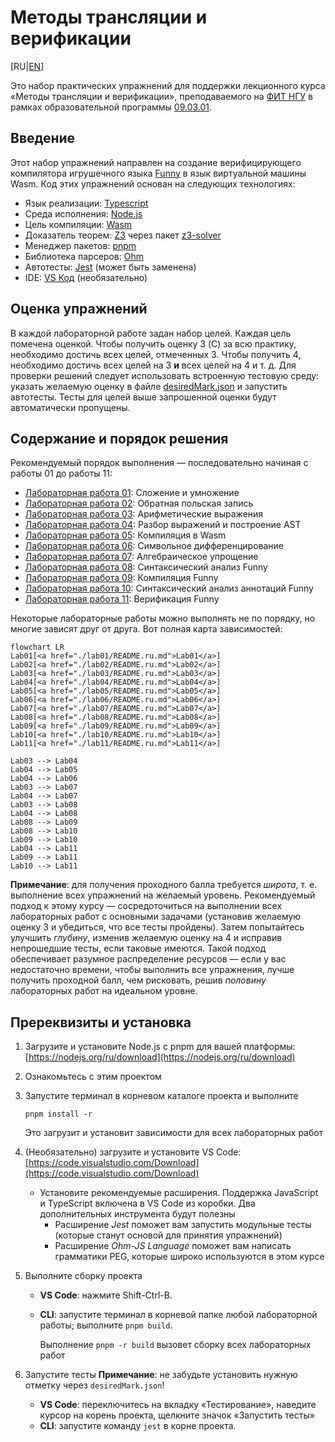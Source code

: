 # Методы трансляции и верификации

[RU|[EN](README.md)]

Это набор практических упражнений для поддержки лекционного курса «Методы трансляции и верификации», преподаваемого на
[ФИТ НГУ](https://www.nsu.ru/n/information-technologies-department/) в рамках образовательной программы [09.03.01](https://www.nsu.ru/n/information-technologies-department/education_fit/programs/OOP/09-03-01/piikn/piikn.php).

## Введение

Этот набор упражнений направлен на создание верифицирующего компилятора игрушечного языка [Funny](funny.ru.md) в язык виртуальной машины Wasm.
Код этих упражнений основан на следующих технологиях:

- Язык реализации: [Typescript](https://www.typescriptlang.org/)
- Среда исполнения: [Node.js](https://nodejs.org/)
- Цель компиляции: [Wasm](https://webassembly.org/)
- Доказатель теорем: [Z3](https://github.com/Z3Prover/z3) через пакет [z3-solver](https://www.npmjs.com/package/z3-solver)
- Менеджер пакетов: [pnpm](https://pnpm.io/)
- Библиотека парсеров: [Ohm](https://ohmjs.org/)
- Автотесты: [Jest](https://jestjs.io/) (может быть заменена)
- IDE: [VS Код](https://code.visualstudio.com/) (необязательно)

## Оценка упражнений

В каждой лабораторной работе задан набор целей. Каждая цель помечена оценкой. Чтобы получить оценку 3 (C) за всю практику, необходимо достичь всех целей, отмеченных 3. Чтобы получить 4, необходимо достичь всех целей на 3 **и** всех целей на 4 и т. д.
Для проверки решений следует использовать встроенную тестовую среду: указать желаемую оценку в файле [desiredMark.json](desiredMark.json) и запустить автотесты. Тесты для целей выше запрошенной оценки будут автоматически пропущены.

## Содержание и порядок решения

Рекомендуемый порядок выполнения — последовательно начиная с работы 01 до работы 11:

- [Лабораторная работа 01](./lab01/README.ru.md): Сложение и умножение
- [Лабораторная работа 02](./lab02/README.ru.md): Обратная польская запись
- [Лабораторная работа 03](./lab03/README.ru.md): Арифметические выражения
- [Лабораторная работа 04](./lab04/README.ru.md): Разбор выражений и построение AST
- [Лабораторная работа 05](./lab05/README.ru.md): Компиляция в Wasm
- [Лабораторная работа 06](./lab06/README.ru.md): Символьное дифференцирование
- [Лабораторная работа 07](./lab07/README.ru.md): Алгебраическое упрощение
- [Лабораторная работа 08](./lab08/README.ru.md): Синтаксический анализ Funny
- [Лабораторная работа 09](./lab09/README.ru.md): Компиляция Funny
- [Лабораторная работа 10](./lab10/README.ru.md): Синтаксический анализ аннотаций Funny
- [Лабораторная работа 11](./lab11/README.ru.md): Верификация Funny

Некоторые лабораторные работы можно выполнять не по порядку, но многие зависят друг от друга. Вот полная карта зависимостей:

```mermaid
flowchart LR
Lab01[<a href="./lab01/README.ru.md">Lab01</a>]
Lab02[<a href="./lab02/README.ru.md">Lab02</a>]
Lab03[<a href="./lab03/README.ru.md">Lab03</a>]
Lab04[<a href="./lab04/README.ru.md">Lab04</a>]
Lab05[<a href="./lab05/README.ru.md">Lab05</a>]
Lab06[<a href="./lab06/README.ru.md">Lab06</a>]
Lab07[<a href="./lab07/README.ru.md">Lab07</a>]
Lab08[<a href="./lab08/README.ru.md">Lab08</a>]
Lab09[<a href="./lab09/README.ru.md">Lab09</a>]
Lab10[<a href="./lab10/README.ru.md">Lab10</a>]
Lab11[<a href="./lab11/README.ru.md">Lab11</a>]

Lab03 --> Lab04
Lab04 --> Lab05
Lab04 --> Lab06
Lab03 --> Lab07
Lab04 --> Lab07
Lab03 --> Lab08
Lab04 --> Lab08
Lab08 --> Lab09
Lab08 --> Lab10
Lab09 --> Lab10
Lab04 --> Lab11
Lab09 --> Lab11
Lab10 --> Lab11
```

**Примечание**: для получения проходного балла требуется *широта*, т. е. выполнение всех упражнений на желаемый уровень. Рекомендуемый подход к этому курсу — сосредоточиться на выполнении всех лабораторных работ с основными задачами (установив желаемую оценку 3 и убедиться, что все тесты пройдены). Затем попытайтесь улучшить *глубину*, изменив желаемую оценку на 4 и исправив непрошедшие тесты, если таковые имеются.
Такой подход обеспечивает разумное распределение ресурсов — если у вас недостаточно времени, чтобы выполнить все упражнения, лучше получить проходной балл, чем рисковать, решив *половину* лабораторных работ на идеальном уровне.

## Пререквизиты и установка

1. Загрузите и установите Node.js с pnpm для вашей платформы: [https://nodejs.org/ru/download](https://nodejs.org/ru/download)
2. Ознакомьтесь с этим проектом
3. Запустите терминал в корневом каталоге проекта и выполните

   `pnpm install -r`

   Это загрузит и установит зависимости для всех лабораторных работ

4. (Необязательно) загрузите и установите VS Code: [https://code.visualstudio.com/Download](https://code.visualstudio.com/Download)
    - Установите рекомендуемые расширения. Поддержка JavaScript и TypeScript включена в VS Code из коробки.
    Два дополнительных инструмента будут полезны
        - Расширение *Jest* поможет вам запустить модульные тесты (которые станут основой для принятия упражнений)
        - Расширение *Ohm-JS Language* поможет вам написать грамматики PEG, которые широко используются в этом курсе
5. Выполните сборку проекта
    - **VS Code**: нажмите Shift-Ctrl-B.
    - **CLI**: запустите терминал в корневой папке любой лабораторной работы; выполните `pnpm build`.

      Выполнение `pnpm -r build` вызовет сборку всех лабораторных работ
6. Запустите тесты
    **Примечание**: не забудьте установить нужную отметку через `desiredMark.json`!
    - **VS Code**: переключитесь на вкладку «Тестирование», наведите курсор на корень проекта, щелкните значок «Запустить тесты»
    - **CLI**: запустите команду `jest` в корне проекта.
